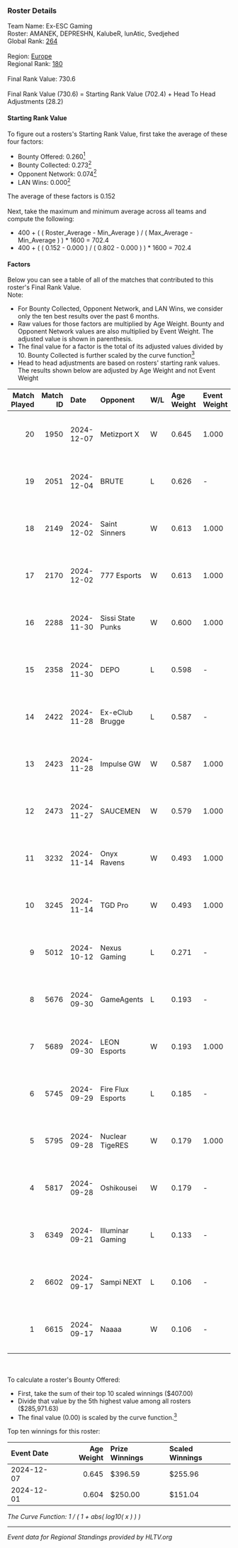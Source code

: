 ### Roster Details<br />
Team Name: Ex-ESC Gaming<br />
Roster: AMANEK, DEPRESHN, KalubeR, lunAtic, Svedjehed<br />
Global Rank: [264](../../standings_global_2025_02_28.md)<br />
<br />
Region: [Europe]( ../../standings_europe_2025_02_28.md)<br />
Regional Rank: [180]( ../../standings_europe_2025_02_28.md)<br />
<br />
Final Rank Value:  730.6<br />
<br />
Final Rank Value (730.6) = Starting Rank Value (702.4) + Head To Head Adjustments (28.2)<br />

#### Starting Rank Value<br />
To figure out a rosters's Starting Rank Value, first take the average of these four factors:<br />
- Bounty Offered: 0.260[<sup>1</sup>](#table2)
- Bounty Collected: 0.273[<sup>2</sup>](#table1)
- Opponent Network: 0.074[<sup>2</sup>](#table1)
- LAN Wins: 0.000[<sup>2</sup>](#table1)

The average of these factors is 0.152<br />
<br />
Next, take the maximum and minimum average across all teams and compute the following:<br />
- 400 + ( ( Roster_Average - Min_Average ) / ( Max_Average - Min_Average ) ) * 1600 = 702.4
- 400 + ( ( 0.152 - 0.000 ) / ( 0.802 - 0.000 ) ) * 1600 = 702.4


#### Factors<br />
Below you can see a table of all of the matches that contributed to this roster's Final Rank Value.<br />
Note:<br />

- For Bounty Collected, Opponent Network, and LAN Wins, we consider only the ten best results over the past 6 months.
- Raw values for those factors are multiplied by Age Weight. Bounty and Opponent Network values are also multiplied by Event Weight. The adjusted value is shown in parenthesis.
- The final value for a factor is the total of its adjusted values divided by 10. Bounty Collected is further scaled by the curve function[<sup>3</sup>](#curveFunction)
- Head to head adjustments are based on rosters' starting rank values. The results shown below are adjusted by Age Weight and not Event Weight
<span id="table1"></span><br />


| Match Played | Match ID | Date       | Opponent          | W/L | Age Weight | Event Weight | Bounty Collected | Opponent Network | LAN Wins  | H2H Adj. | Roster                                        |
| -: | -: | :- | :- | :- | :- | :- | :- | :- | :- | -: | :- |
|           20 |     1950 | 2024-12-07 | Metizport X       | W   | 0.645      | 1.000        | 0.002 (0.001)    | 0.239 (0.154)    | 0 (0.000) |     8.99 | AMANEK, DEPRESHN, KalubeR, lunAtic, Svedjehed |
|           19 |     2051 | 2024-12-04 | BRUTE             | L   | 0.626      | -            | -                | -                | -         |    -8.30 | AMANEK, DEPRESHN, KalubeR, lunAtic, Svedjehed |
|           18 |     2149 | 2024-12-02 | Saint Sinners     | W   | 0.613      | 1.000        | 0.000 (0.000)    | 0.066 (0.040)    | 0 (0.000) |     4.37 | AMANEK, DEPRESHN, KalubeR, lunAtic, Svedjehed |
|           17 |     2170 | 2024-12-02 | 777 Esports       | W   | 0.613      | 1.000        | 0.003 (0.002)    | 0.208 (0.128)    | 0 (0.000) |     8.92 | AMANEK, DEPRESHN, KalubeR, lunAtic, Svedjehed |
|           16 |     2288 | 2024-11-30 | Sissi State Punks | W   | 0.600      | 1.000        | 0.000 (0.000)    | 0.074 (0.044)    | 0 (0.000) |     7.10 | AMANEK, DEPRESHN, KalubeR, lunAtic, Svedjehed |
|           15 |     2358 | 2024-11-30 | DEPO              | L   | 0.598      | -            | -                | -                | -         |    -6.17 | AMANEK, DEPRESHN, KalubeR, lunAtic, Svedjehed |
|           14 |     2422 | 2024-11-28 | Ex-eClub Brugge   | L   | 0.587      | -            | -                | -                | -         |   -13.90 | AMANEK, DEPRESHN, KalubeR, lunAtic, Svedjehed |
|           13 |     2423 | 2024-11-28 | Impulse GW        | W   | 0.587      | 1.000        | 0.008 (0.004)    | 0.186 (0.109)    | 0 (0.000) |    10.90 | AMANEK, DEPRESHN, KalubeR, lunAtic, Svedjehed |
|           12 |     2473 | 2024-11-27 | SAUCEMEN          | W   | 0.579      | 1.000        | 0.000 (0.000)    | 0.000 (0.000)    | 0 (0.000) |     2.64 | AMANEK, DEPRESHN, KalubeR, lunAtic, Svedjehed |
|           11 |     3232 | 2024-11-14 | Onyx Ravens       | W   | 0.493      | 1.000        | 0.022 (0.011)    | 0.170 (0.084)    | 0 (0.000) |     7.83 | AMANEK, DEPRESHN, KalubeR, lunAtic, Svedjehed |
|           10 |     3245 | 2024-11-14 | TGD Pro           | W   | 0.493      | 1.000        | 0.000 (0.000)    | 0.051 (0.025)    | 0 (0.000) |     2.49 | AMANEK, DEPRESHN, KalubeR, lunAtic, Svedjehed |
|            9 |     5012 | 2024-10-12 | Nexus Gaming      | L   | 0.271      | -            | -                | -                | -         |    -0.32 | AMANEK, DEPRESHN, KalubeR, lunAtic, Svedjehed |
|            8 |     5676 | 2024-09-30 | GameAgents        | L   | 0.193      | -            | -                | -                | -         |    -3.64 | AMANEK, DEPRESHN, KalubeR, lunAtic, Svedjehed |
|            7 |     5689 | 2024-09-30 | LEON Esports      | W   | 0.193      | 1.000        | 0.012 (0.002)    | 0.297 (0.057)    | 0 (0.000) |     4.71 | AMANEK, DEPRESHN, KalubeR, lunAtic, Svedjehed |
|            6 |     5745 | 2024-09-29 | Fire Flux Esports | L   | 0.185      | -            | -                | -                | -         |    -0.37 | AMANEK, DEPRESHN, KalubeR, lunAtic, Svedjehed |
|            5 |     5795 | 2024-09-28 | Nuclear TigeRES   | W   | 0.179      | 1.000        | 0.005 (0.001)    | 0.531 (0.095)    | 0 (0.000) |     4.50 | AMANEK, DEPRESHN, KalubeR, lunAtic, Svedjehed |
|            4 |     5817 | 2024-09-28 | Oshikousei        | W   | 0.179      | -            | -                | -                | -         |     0.88 | AMANEK, DEPRESHN, KalubeR, lunAtic, Svedjehed |
|            3 |     6349 | 2024-09-21 | Illuminar Gaming  | L   | 0.133      | -            | -                | -                | -         |    -0.52 | AMANEK, DEPRESHN, KalubeR, lunAtic, Svedjehed |
|            2 |     6602 | 2024-09-17 | Sampi NEXT        | L   | 0.106      | -            | -                | -                | -         |    -2.44 | AMANEK, DEPRESHN, KalubeR, lunAtic, Svedjehed |
|            1 |     6615 | 2024-09-17 | Naaaa             | W   | 0.106      | -            | -                | -                | -         |     0.52 | AMANEK, DEPRESHN, KalubeR, lunAtic, Svedjehed |

<br />
<span id="table2"></span><br />
To calculate a roster's Bounty Offered:<br />

- First, take the sum of their top 10 scaled winnings ($407.00)
- Divide that value by the 5th highest value among all rosters ($285,971.63)
- The final value (0.00) is scaled by the curve function.[<sup>3</sup>](#curveFunction)

Top ten winnings for this roster:<br />

| Event Date | Age Weight | Prize Winnings | Scaled Winnings |
| :- | -: | :- | :- |
| 2024-12-07 |      0.645 | $396.59        | $255.96         |
| 2024-12-01 |      0.604 | $250.00        | $151.04         |


<span id="curveFunction"></span>_The Curve Function: 1 / ( 1 + abs( log10( x ) ) )_<br />

---
_Event data for Regional Standings provided by HLTV.org_<br />
